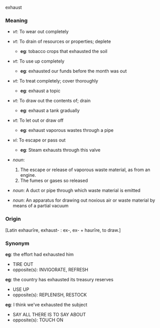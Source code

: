 exhaust
### Meaning
+ _vt_: To wear out completely
+ _vt_: To drain of resources or properties; deplete
	+ __eg__: tobacco crops that exhausted the soil
+ _vt_: To use up completely
	+ __eg__: exhausted our funds before the month was out
+ _vt_: To treat completely; cover thoroughly
	+ __eg__: exhaust a topic
+ _vt_: To draw out the contents of; drain
	+ __eg__: exhaust a tank gradually
+ _vt_: To let out or draw off
	+ __eg__: exhaust vaporous wastes through a pipe
+ _vi_: To escape or pass out
	+ __eg__: Steam exhausts through this valve

+ _noun_: 
   1. The escape or release of vaporous waste material, as from an engine.
   2. The fumes or gases so released
+ _noun_: A duct or pipe through which waste material is emitted
+ _noun_: An apparatus for drawing out noxious air or waste material by means of a partial vacuum

### Origin

[Latin exhaurīre, exhaust- : ex-, ex- + haurīre, to draw.]

### Synonym

__eg__: the effort had exhausted him

+ TIRE OUT
+ opposite(s): INVIGORATE, REFRESH

__eg__: the country has exhausted its treasury reserves

+ USE UP
+ opposite(s): REPLENISH, RESTOCK

__eg__: I think we've exhausted the subject

+ SAY ALL THERE IS TO SAY ABOUT
+ opposite(s): TOUCH ON



